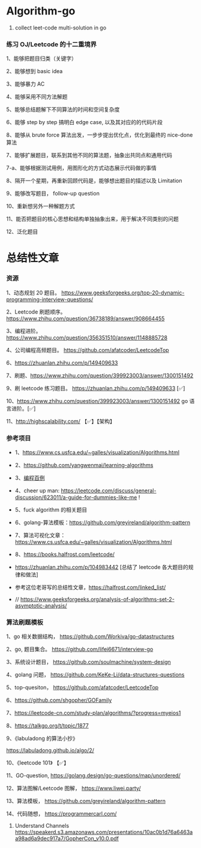 # Algorithm-go
1. collect leet-code multi-solution in go

### 练习 OJ/Leetcode 的十二重境界

1、能够把题目归类（关键字）

2、能够想到 basic idea 

3、能够暴力 AC  

4、能够采用不同方法解题

5、能够总结题解下不同算法的时间和空间复杂度

6、能够 step by step 搞明白 edge case, 以及其对应的的代码片段

8、能够从 brute force 算法出发，一步步提出优化点，优化到最终的 nice-done 算法

7、能够扩展题目，联系到其他不同的算法题，抽象出共同点和通用代码

7-a、能够根据测试用例，用图形化的方式动态展示代码做的事情

8、隔开一个星期，再重新回顾代码是，能够想出题目的描述以及 Limitation 

9、能够改写题目， follow-up question

10、重新想另外一种解题方式

11、能否把题目的核心思想和结构单独抽象出来，用于解决不同类别的问题

12、泛化题目

# 总结性文章

### 资源
1、动态规划 20 题目。 https://www.geeksforgeeks.org/top-20-dynamic-programming-interview-questions/

2、Leetcode 刷题顺序。 https://www.zhihu.com/question/36738189/answer/908664455

3、编程进阶。https://www.zhihu.com/question/356351510/answer/1148885728

4、公司编程高频题目。 https://github.com/afatcoder/LeetcodeTop

6、https://zhuanlan.zhihu.com/p/149409633

7、刷题、https://www.zhihu.com/question/399923003/answer/1300151492

9、刷 leetcode 练习题目。 https://zhuanlan.zhihu.com/p/149409633 [✅]

10、https://www.zhihu.com/question/399923003/answer/1300151492 go 语言进阶。[✅]

11、http://highscalability.com/ 【✅】【架构】

### 参考项目
- 1、https://www.cs.usfca.edu/~galles/visualization/Algorithms.html

- 2、https://github.com/yangwenmai/learning-algorithms

- 3、[编程百例](https://www.zybuluo.com/Gestapo/note/32082)

- 4、cheer up man: https://leetcode.com/discuss/general-discussion/623011/a-guide-for-dummies-like-me !

- 5、fuck algorithm 的相关题目 

- 6、golang-算法模板：https://github.com/greyireland/algorithm-pattern

- 7、算法可视化文章：https://www.cs.usfca.edu/~galles/visualization/Algorithms.html

- 8、https://books.halfrost.com/leetcode/

- https://zhuanlan.zhihu.com/p/104983442 [总结了 leetcode 各大题目的规律和做法]

- 参考这位老哥写的总结性文章，https://halfrost.com/linked_list/

- // https://www.geeksforgeeks.org/analysis-of-algorithms-set-2-asymptotic-analysis/

### 算法刷题模板

1、go 相关数据结构， https://github.com/Workiva/go-datastructures 

2、go, 题目集合。 https://github.com/lifei6671/interview-go

3、系统设计题目， https://github.com/soulmachine/system-design 

4、golang 问题， https://github.com/KeKe-Li/data-structures-questions 

5、top-quesiton， https://github.com/afatcoder/LeetcodeTop 

6、https://github.com/shgopher/GOFamily

7、https://leetcode-cn.com/study-plan/algorithms/?progress=myeios1 

8、https://talkgo.org/t/topic/1877

9、《labuladong 的算法小抄》

https://labuladong.github.io/algo/2/

10、《leetcode 101》 【✅】

11、GO-question, https://golang.design/go-questions/map/unordered/

12、算法图解/Leetcode 图解， https://www.liwei.party/

13、算法模板， https://github.com/greyireland/algorithm-pattern 

14、代码随想， https://programmercarl.com/ 


1. Understand Channels 
    https://speakerd.s3.amazonaws.com/presentations/10ac0b1d76a6463aa98ad6a9dec917a7/GopherCon_v10.0.pdf
